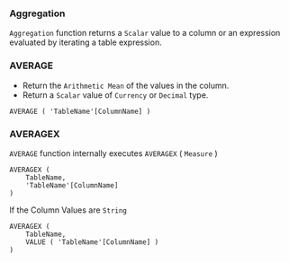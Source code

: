 ### Aggregation

`Aggregation` function returns a `Scalar` value to a column or an expression evaluated by iterating a table expression.

### AVERAGE

- Return the `Arithmetic Mean` of the values in the column.
- Return a `Scalar` value of `Currency` or `Decimal` type.

```DAX
AVERAGE ( 'TableName'[ColumnName] )
```

### AVERAGEX

`AVERAGE` function internally executes `AVERAGEX` ( `Measure` )

```DAX
AVERAGEX (
    TableName,
    'TableName'[ColumnName]
)
```

If the Column Values are `String`

```DAX
AVERAGEX (
    TableName,
    VALUE ( 'TableName'[ColumnName] )
)
```
